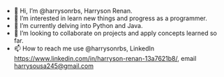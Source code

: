 - 👋 Hi, I’m @harrysonrbs, Harryson Renan.
- 👀 I’m interested in learn new things and progress as a programmer.
- 🌱 I’m currently delving into Python and Java.
- 💞️ I’m looking to collaborate on projects and apply concepts learned so far.
- 📫 How to reach me use @harrysonrbs, LinkedIn https://www.linkedin.com/in/harryson-renan-13a7621b8/, email harrysousa245@gmail.com
